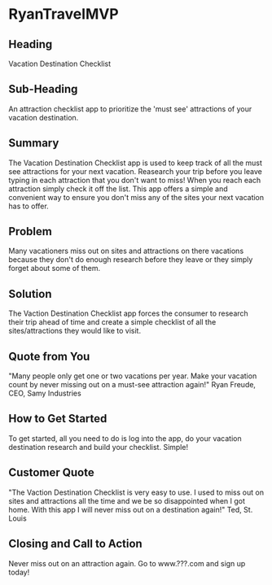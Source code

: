 # RyanTravelMVP


<!--
> This material was originally posted [here](http://www.quora.com/What-is-Amazons-approach-to-product-development-and-product-management). It is reproduced here for posterities sake.

There is an approach called "working backwards" that is widely used at Amazon. They work backwards from the customer, rather than starting with an idea for a product and trying to bolt customers onto it. While working backwards can be applied to any specific product decision, using this approach is especially important when developing new products or features.

For new initiatives a product manager typically starts by writing an internal press release announcing the finished product. The target audience for the press release is the new/updated product's customers, which can be retail customers or internal users of a tool or technology. Internal press releases are centered around the customer problem, how current solutions (internal or external) fail, and how the new product will blow away existing solutions.

If the benefits listed don't sound very interesting or exciting to customers, then perhaps they're not (and shouldn't be built). Instead, the product manager should keep iterating on the press release until they've come up with benefits that actually sound like benefits. Iterating on a press release is a lot less expensive than iterating on the product itself (and quicker!).

If the press release is more than a page and a half, it is probably too long. Keep it simple. 3-4 sentences for most paragraphs. Cut out the fat. Don't make it into a spec. You can accompany the press release with a FAQ that answers all of the other business or execution questions so the press release can stay focused on what the customer gets. My rule of thumb is that if the press release is hard to write, then the product is probably going to suck. Keep working at it until the outline for each paragraph flows.

Oh, and I also like to write press-releases in what I call "Oprah-speak" for mainstream consumer products. Imagine you're sitting on Oprah's couch and have just explained the product to her, and then you listen as she explains it to her audience. That's "Oprah-speak", not "Geek-speak".

Once the project moves into development, the press release can be used as a touchstone; a guiding light. The product team can ask themselves, "Are we building what is in the press release?" If they find they're spending time building things that aren't in the press release (overbuilding), they need to ask themselves why. This keeps product development focused on achieving the customer benefits and not building extraneous stuff that takes longer to build, takes resources to maintain, and doesn't provide real customer benefit (at least not enough to warrant inclusion in the press release).
 -->

## Heading ##
Vacation Destination Checklist

## Sub-Heading ##
An attraction checklist app to prioritize the 'must see' attractions of your vacation destination.

## Summary ##
The Vacation Destination Checklist app is used to keep track of all the must see attractions for your next vacation.  Reasearch your trip before you leave typing in each attraction that you don't want to miss!  When you reach each attraction simply check it off the list.  This app offers a simple and convenient way to ensure you don't miss any of the sites your next vacation has to offer.

## Problem ##
Many vacationers miss out on sites and attractions on there vacations because they don't do enough research before they leave or they simply forget about some of them.

## Solution ##
The Vaction Destination Checklist app forces the consumer to research their trip ahead of time and create a simple checklist of all the sites/attractions they would like to visit.

## Quote from You ##
"Many people only get one or two vacations per year.  Make your vacation count by never missing out on a must-see attraction again!" Ryan Freude, CEO, Samy Industries

## How to Get Started ##
To get started, all you need to do is log into the app, do your vacation destination research and build your checklist. Simple!

## Customer Quote ##
"The Vaction Destination Checklist is very easy to use.  I used to miss out on sites and attractions all the time and we be so disappointed when I got home. With this app I will never miss out on a destination again!" Ted, St. Louis

## Closing and Call to Action ##
Never miss out on an attraction again.  Go to www.???.com and sign up today!